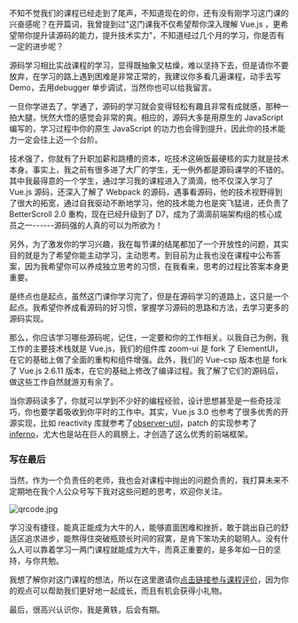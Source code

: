不知不觉我们的课程已经走到了尾声，不知道现在的你，还有没有刚学习这门课的兴奋感呢？在开篇词，我曾提到过"这门课我不仅希望帮你深入理解 Vue.js ，更希望带你提升读源码的能力，提升技术实力"，不知道经过几个月的学习，你是否有一定的进步呢？

源码学习相比实战课程的学习，显得既抽象又枯燥，难以坚持下去，但是请你不要放弃，在学习的路上遇到困难是非常正常的，我建议你多看几遍课程，动手去写 Demo，去用debugger 单步调试，当然你也可以给我留言。

一旦你学进去了，学通了，源码的学习就会变得轻松有趣且非常有成就感，那种一拍大腿，恍然大悟的感觉会非常的爽。相应的，源码大多是用原生的 JavaScript 编写的，学习过程中你的原生 JavaScript 的功力也会得到提升，因此你的技术能力一定会往上迈一个台阶。

技术强了，你就有了升职加薪和跳槽的资本，吃技术这碗饭最硬核的实力就是技术本身。事实上，我之前有很多进了大厂的学生，无一例外都是源码课学的不错的。其中我最得意的一个学生，通过学习我的课程进入了滴滴，他不仅深入学习了 Vue.js 源码，还深入了解了 Webpack 的源码，遇事看源码，他的技术视野得到了很大的拓宽，通过自我驱动不断地学习，他的技术能力也是突飞猛进，还负责了 BetterScroll 2.0 重构，现在已经升级到了 D7，成为了滴滴前端架构组的核心成员之一------源码强的人真的可以为所欲为！

另外，为了激发你的学习兴趣，我在每节课的结尾都加了一个开放性的问题，其实目的就是为了希望你能主动学习，主动思考。到目前为止我也没在课程中公布答案，因为我希望你可以养成独立思考的习惯，在我看来，思考的过程比答案本身更重要。

是终点也是起点，虽然这门课你学习完了，但是在源码学习的道路上，这只是一个起点。我希望你养成看源码的好习惯，掌握学习源码的思路和方法，去学习更多的源码实现。

那么，你应该学习哪些源码呢，记住，一定要和你的工作相关。以我自己为例，我工作的主要技术栈就是 Vue.js，我们的组件库 zoom-ui 是 fork 了 ElementUI，在它的基础上做了全面的重构和组件增强。此外，我们的 Vue-csp 版本也是 fork 了 Vue.js 2.6.11 版本，在它的基础上修改了编译过程。我了解了它们的源码后，做这些工作自然就游刃有余了。

当你源码读多了，你就可以学到不少好的编程经验，设计思想甚至是一些奇技淫巧，你也要学着吸收到你平时的工作中。其实，Vue.js 3.0 也参考了很多优秀的开源实现，比如 reactivity 库就参考了[observer-util](https://github.com/nx-js/observer-util)，patch 的实现参考了[inferno](https://github.com/infernojs/inferno)，尤大也是站在巨人的肩膀上，才创造了这么优秀的前端框架。

### 写在最后

当然，作为一个负责任的老师，我也会对课程中抛出的问题负责的，我打算未来不定期地在我个人公众号写下我对这些问题的思考，欢迎你关注。

<Image alt="qrcode.jpg" src="https://s0.lgstatic.com/i/image/M00/5D/53/CgqCHl-EGqqAf0WUAAAV8rnol0g829.jpg"/>

学习没有捷径，能真正能成为大牛的人，能够直面困难和挫折，敢于跳出自己的舒适区追求进步，能熬得住突破瓶颈长时间的寂寞，是肯下笨功夫的聪明人。没有什么人可以靠着学习一两门课程就能成为大牛，而真正重要的，是多年如一日的坚持，与你共勉。

我想了解你对这门课程的想法，所以在这里邀请你[点击链接参与课程评价](https://wj.qq.com/s2/7273485/ccdf)，因为你的观点可以帮助我们更好地一起成长，而且有机会获得小礼物。

最后，很高兴认识你，我是黄轶，后会有期。
